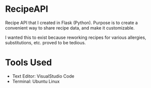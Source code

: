 # RecipeAPI
Recipe API that I created in Flask (Python). Purpose is to create a convenient way to share recipe data, and make it customizable.

I wanted this to exist because reworking recipes for various allergies, substitutions, etc. proved to be tedious.

# Tools Used
- Text Editor: VisualStudio Code
- Terminal: Ubuntu Linux

